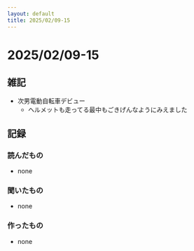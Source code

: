 ```yaml
---
layout: default
title: 2025/02/09-15
---
```


# 2025/02/09-15

## 雑記

* 次男電動自転車デビュー
  * ヘルメットも走ってる最中もごきげんなようにみえました

## 記録

### 読んだもの

* none

### 聞いたもの

* none

### 作ったもの

* none
